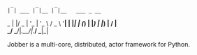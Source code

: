      _       _     _               
    | | ___ | |__ | |__   ___ _ __ 
 _  | |/ _ \| '_ \| '_ \ / _ \ '__|
| |_| | (_) | |_) | |_) |  __/ |   
 \___/ \___/|_.__/|_.__/ \___|_|                                      

Jobber is a multi-core, distributed, actor framework for Python.
